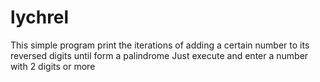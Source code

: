 # lychrel
This simple program print the iterations of adding a certain number to its reversed digits until form a palindrome
Just execute and enter a number with 2 digits or more
